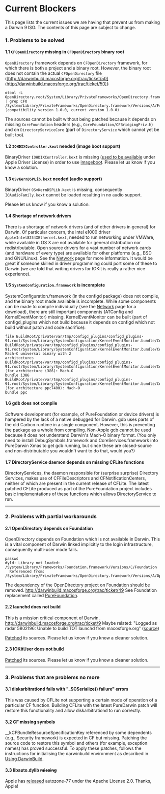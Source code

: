 Current Blockers
================
This page lists the current issues we are having that prevent us from making a Darwin 9 ISO. The contents of this page are subject to change.

### 1. Problems to be solved
#### 1.1 `CFOpenDirectory` missing in `CFOpenDirectory` binary root
`OpenDirectory` framework depends on `CFOpenDirectory` framework, for which there is both a project and a binary root.
However, the binary root does not contain the actual `CFOpenDirectory` file ([http://darwinbuild.macosforge.org/trac/ticket/50](http://darwinbuild.macosforge.org/trac/ticket/50)):

    otool -L OpenDirectory.root/System/Library/PrivateFrameworks/OpenDirectory.framework/Versions/A/OpenDirectory | grep CFO
    /System/Library/PrivateFrameworks/OpenDirectory.framework/Versions/A/Frameworks/CFOpenDirectory.framework/Versions/A/CFOpenDirectory 
    (compatibility version 1.0.0, current version 1.0.0) 

The sources cannot be built without being patched because it depends on missing `CoreFoundation` headers (e.g., `CoreFoundation/CFBridgingPriv.h`) and on `DirectoryServiceCore` (part of `DirectoryService` which cannot yet be built too).

#### 1.2 `IOHDIXController.kext` needed (image boot support)
BinaryDriver `IOHDIXController.kext` is missing ([used to be available](Legal#licensed-material) under Apple Driver License) in order to use [imageboot](Live_CD#alternative-2-using-imageboot).
Please let us know if you know a solution.
#### 1.3 `OSvKernDSPLib.kext` needed (audio support)
BinaryDriver `OSvKernDSPLib.kext` is missing, consequently `IOAudioFamily.kext` cannot be loaded resulting in no audio support.

Please let us know if you know a solution.
#### 1.4 Shortage of network drivers
There is a shortage of network drivers (and of other drivers in general) for Darwin.
Of particular concern, the Intel e1000 driver `AppleIntel8254XEthernet.kext`, needed to run networking under VMWare, while available in OS X are not available for general distribution nor redistributable. 
Open source drivers for a vast number of network cards (and hardware of every type) are available for other platforms (e.g., BSD and GNU/Linux). See the [Network](Network) page for more information.
It would be great if someone skilled in driver programming could port some of these to Darwin (we are told that writing drivers for IOKit is really a rather nice experience).
#### 1.5 `SystemConfiguration.framework` is incomplete
SystemConfiguration.framework (in the configd package) does not compile, and the binary root made available is incomplete. While some components can be made to compile individually (see the [Network](Network) page for a download), there are still important components (ATConfig and KernelEventMonitor) missing.
KernelEventMonitor can be built (part of configd_plugins which not build because it depends on configd which not build without patch and code sacrifice):

    file BuildRoot/private/var/tmp/configd_plugins/configd_plugins- 
    91.root/System/Library/SystemConfiguration/KernelEventMonitor.bundle/Contents/MacOS/KernelEventMonitor
    BuildRoot/private/var/tmp/configd_plugins/configd_plugins- 
    91.root/System/Library/SystemConfiguration/KernelEventMonitor.bundle/Contents/MacOS/KernelEventMonitor: Mach-O universal binary with 2 
    architectures
    BuildRoot/private/var/tmp/configd_plugins/configd_plugins- 
    91.root/System/Library/SystemConfiguration/KernelEventMonitor.bundle/Contents/MacOS/KernelEventMonitor (for architecture i386): Mach-O 
    bundle i386
    BuildRoot/private/var/tmp/configd_plugins/configd_plugins- 
    91.root/System/Library/SystemConfiguration/KernelEventMonitor.bundle/Contents/MacOS/KernelEventMonitor (for architecture ppc7400): Mach-O 
    bundle ppc

#### 1.6 gdb does not compile
Software development (for example, of PureFoundation or device drivers) is hampered by the lack of a native debugged for Darwin. gdb uses parts of the old Carbon runtime in a single component. However, this is preventing the package as a whole from compiling. Non-Apple gdb cannot be used because it does not understand Darwin's Mach-O binary format. (You only need to install DebugSymbols.framework and CoreServices.framework into PureDarwin Xmas to get gdb running, but since these are closed-source and non-distributable you wouldn't want to do that, would you?)
#### 1.7 DirectoryService daemon depends on missing CFLite functions
DirectoryServices, the daemon responsible for (surprise surprise) Directory Services, makes use of CFFileDescriptors and CFNotificationCenters, neither of which are present in the current release of CFLite. The latest patched CFLite produced as part of the PureFoundation project includes basic implementations of these functions which allows DirectoryService to run. 

------------------------------------------------------------------------

### 2. Problems with partial workarounds
#### 2.1 OpenDirectory depends on Foundation
OpenDirectory depends on Foundation which is not available in Darwin.
This is a vital component of Darwin linked implicitly to the login infrastructure, consequently multi-user mode fails.

    passwd
    dyld: Library not loaded: /System/Library/Frameworks/Foundation.framework/Versions/C/Foundation
      Referenced from: /System/Library/PrivateFrameworks/OpenDirectory.framework/Versions/A/OpenDirectory

The dependency of the OpenDirectory project on Foundation should be removed. http://darwinbuild.macosforge.org/trac/ticket/49
See Foundation replacement called [PureFoundation](PureFoundation).
#### 2.2 launchd does not build
This is a mission critical component of Darwin.
<http://darwinbuild.macosforge.org/trac/ticket/9>
Maybe related: "Logged as radar 5802196: Unable to build TOT launchd from macosforge.org" ([source](http://www.nabble.com/launchd-(257)-not-building-td16087000.html))

[Patched](Purity_patches_for_IOKitUser,_launchd,_objc4) its sources. Please let us know if you know a cleaner solution.
#### 2.3 IOKitUser does not build
[Patched](Purity_patches_for_IOKitUser,_launchd,_objc4) its sources. Please let us know if you know a cleaner solution.

------------------------------------------------------------------------

### 3. Problems that are problems no more
#### 3.1 diskarbitrationd fails with "_SCSerialize() failure" errors
This was caused by CFLite not supporting a certain mode of operation of a particular CF function. Building CFLite with the latest PureDarwin patch will restore this functionality and allow diskarbitrationd to run correctly.
#### 3.2 CF missing symbols
__kCFBundleResourceSpecificationKey referenced by some dependents (e.g., Security framework) is expected in CF but missing. Patching the source code to restore this symbol and others (for example, exception names) has proved successful. To apply these patches, follows the instructions for initialising the darwinbuild environment as described in [Using DarwinBuild](DarwinBuild).
#### 3.3 libauto.dylib ~~missing~~
Apple has [released](news/autozone.html) autozone-77 under the Apache License 2.0. Thanks, Apple!

